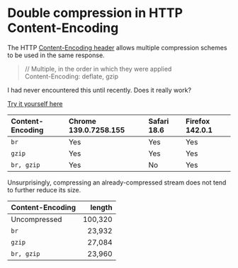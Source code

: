 # Double compression in HTTP Content-Encoding

The HTTP [Content-Encoding header](https://developer.mozilla.org/en-US/docs/Web/HTTP/Reference/Headers/Content-Encoding) allows multiple compression schemes to be used in the same response.

> // Multiple, in the order in which they were applied  
> Content-Encoding: deflate, gzip

I had never encountered this until recently. Does it really work?

[Try it yourself here](https://aws.vpc.schwink.net/http-double-compression/)

| Content-Encoding | Chrome 139.0.7258.155 | Safari 18.6 | Firefox 142.0.1
| :---             | :---                  | :---        | :---
| `br`             | Yes                   | Yes         | Yes
| `gzip`           | Yes                   | Yes         | Yes
| `br, gzip`       | Yes                   | No          | Yes

Unsurprisingly, compressing an already-compressed stream does not tend to further reduce its size.

| Content-Encoding | length
| :---             | ---:
| Uncompressed     | 100,320
| `br`             | 23,932
| `gzip`           | 27,084
| `br, gzip`       | 23,960
